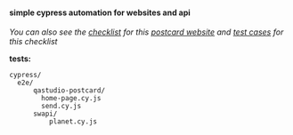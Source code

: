 #### simple cypress automation for websites and api ####

*You can also see the [checklist][2] for this [postcard website][1] and [test cases][3] for this checklist*

**tests:**

    cypress/
      e2e/
          qastudio-postcard/
            home-page.cy.js
            send.cy.js
          swapi/
              planet.cy.js

[1]: https://kot.qa.studio/kot/edu/postcard/c28db484-454f-4450-bb46-60eddca1ebba/
[2]: https://miro.com/app/board/uXjVMhjb6NQ=/?moveToWidget=3458764568902140034&cot=14
[3]: https://app.qase.io/project/APQSP
